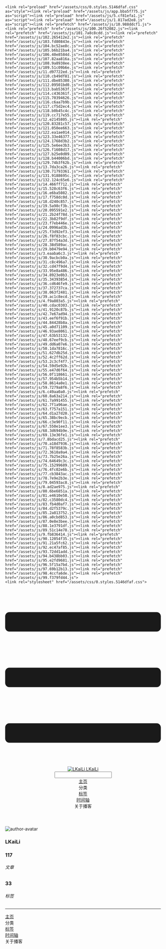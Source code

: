 <!DOCTYPE html>
<html lang="zh-CN">
  <head>
    <meta charset="utf-8">
    <meta name="viewport" content="width=device-width,initial-scale=1">
    <title>Other | LKaiLi</title>
    <meta name="generator" content="VuePress 1.8.2">
    <link rel="icon" href="https://pan.zealsay.com/blog/favicon.ico">
    <script language="javascript" type="text/javascript" src="https://cdn.bootcdn.net/ajax/libs/jquery/3.5.1/jquery.min.js"></script>
    <script language="javascript" type="text/javascript" src="/js/mouseClick.js"></script>
    <script>var _hmt = _hmt || [];
      (function() {
        var hm = document.createElement("script");
        hm.src = "https://hm.baidu.com/hm.js?61498f37b83812e7b85952d5feaaab47";
        var s = document.getElementsByTagName("script")[0]; 
        s.parentNode.insertBefore(hm, s);
      })();</script>
    <meta name="description" content="草 走 🤸 忽略">
    <meta name="viewport" content="width=device-width,initial-scale=1,user-scalable=no">
    
    <link rel="preload" href="/assets/css/0.styles.5146dfaf.css" as="style"><link rel="preload" href="/assets/js/app.bba5f775.js" as="script"><link rel="preload" href="/assets/js/5.cf81efa1.js" as="script"><link rel="preload" href="/assets/js/1.817ad2e8.js" as="script"><link rel="prefetch" href="/assets/js/10.988ddcf1.js"><link rel="prefetch" href="/assets/js/100.26f52082.js"><link rel="prefetch" href="/assets/js/101.7a8c8cdd.js"><link rel="prefetch" href="/assets/js/102.265412e2.js"><link rel="prefetch" href="/assets/js/103.fd80843e.js"><link rel="prefetch" href="/assets/js/104.bc52ae8c.js"><link rel="prefetch" href="/assets/js/105.b6b21ba4.js"><link rel="prefetch" href="/assets/js/106.40e8584d.js"><link rel="prefetch" href="/assets/js/107.82aa816a.js"><link rel="prefetch" href="/assets/js/108.9a8938ee.js"><link rel="prefetch" href="/assets/js/109.51c09b6e.js"><link rel="prefetch" href="/assets/js/11.d97722ed.js"><link rel="prefetch" href="/assets/js/110.cb49df81.js"><link rel="prefetch" href="/assets/js/111.dbe85380.js"><link rel="prefetch" href="/assets/js/112.09501bd0.js"><link rel="prefetch" href="/assets/js/113.bab5363f.js"><link rel="prefetch" href="/assets/js/114.c436361f.js"><link rel="prefetch" href="/assets/js/115.70394626.js"><link rel="prefetch" href="/assets/js/116.c6aa7b9b.js"><link rel="prefetch" href="/assets/js/117.cf5d2ec4.js"><link rel="prefetch" href="/assets/js/118.b0b45c4c.js"><link rel="prefetch" href="/assets/js/119.cc717e55.js"><link rel="prefetch" href="/assets/js/12.e2145805.js"><link rel="prefetch" href="/assets/js/120.83281c57.js"><link rel="prefetch" href="/assets/js/121.050ee663.js"><link rel="prefetch" href="/assets/js/122.ea1ae014.js"><link rel="prefetch" href="/assets/js/123.33e46377.js"><link rel="prefetch" href="/assets/js/124.1768d3b2.js"><link rel="prefetch" href="/assets/js/125.5e6ee3b3.js"><link rel="prefetch" href="/assets/js/126.f1608d17.js"><link rel="prefetch" href="/assets/js/127.b25e0d09.js"><link rel="prefetch" href="/assets/js/128.b44006bd.js"><link rel="prefetch" href="/assets/js/129.74b3f62b.js"><link rel="prefetch" href="/assets/js/13.7da3ca26.js"><link rel="prefetch" href="/assets/js/130.71793361.js"><link rel="prefetch" href="/assets/js/131.9188695c.js"><link rel="prefetch" href="/assets/js/132.124c65e6.js"><link rel="prefetch" href="/assets/js/14.466ff712.js"><link rel="prefetch" href="/assets/js/15.528c63f6.js"><link rel="prefetch" href="/assets/js/16.e6ba5082.js"><link rel="prefetch" href="/assets/js/17.f758dc0d.js"><link rel="prefetch" href="/assets/js/18.d240c857.js"><link rel="prefetch" href="/assets/js/19.5a98cf3b.js"><link rel="prefetch" href="/assets/js/20.095591e2.js"><link rel="prefetch" href="/assets/js/21.2b24f78d.js"><link rel="prefetch" href="/assets/js/22.3b82f9df.js"><link rel="prefetch" href="/assets/js/23.f7eb446e.js"><link rel="prefetch" href="/assets/js/24.0996ad3b.js"><link rel="prefetch" href="/assets/js/25.f3d92ef3.js"><link rel="prefetch" href="/assets/js/26.f8f83cbc.js"><link rel="prefetch" href="/assets/js/27.87f54a3d.js"><link rel="prefetch" href="/assets/js/28.38d589ac.js"><link rel="prefetch" href="/assets/js/29.b0479e94.js"><link rel="prefetch" href="/assets/js/3.eaaba6c3.js"><link rel="prefetch" href="/assets/js/30.9acbcb0a.js"><link rel="prefetch" href="/assets/js/31.c8c496a7.js"><link rel="prefetch" href="/assets/js/32.cd47f9d4.js"><link rel="prefetch" href="/assets/js/33.95e8a486.js"><link rel="prefetch" href="/assets/js/34.8923e0b3.js"><link rel="prefetch" href="/assets/js/35.34393854.js"><link rel="prefetch" href="/assets/js/36.cd646fe9.js"><link rel="prefetch" href="/assets/js/37.372737ca.js"><link rel="prefetch" href="/assets/js/38.063f2481.js"><link rel="prefetch" href="/assets/js/39.ac1c8ecd.js"><link rel="prefetch" href="/assets/js/4.f9a803a5.js"><link rel="prefetch" href="/assets/js/40.cdac0303.js"><link rel="prefetch" href="/assets/js/41.9120c87b.js"><link rel="prefetch" href="/assets/js/42.7e67ad94.js"><link rel="prefetch" href="/assets/js/43.eef6f91b.js"><link rel="prefetch" href="/assets/js/44.84428b8a.js"><link rel="prefetch" href="/assets/js/45.a0d71109.js"><link rel="prefetch" href="/assets/js/46.93ae8061.js"><link rel="prefetch" href="/assets/js/47.63b53132.js"><link rel="prefetch" href="/assets/js/48.67eef9cb.js"><link rel="prefetch" href="/assets/js/49.dd6a07e6.js"><link rel="prefetch" href="/assets/js/50.1da7816c.js"><link rel="prefetch" href="/assets/js/51.627db25d.js"><link rel="prefetch" href="/assets/js/52.4c2ff62d.js"><link rel="prefetch" href="/assets/js/53.2c3cf4f7.js"><link rel="prefetch" href="/assets/js/54.59d5e92b.js"><link rel="prefetch" href="/assets/js/55.e47d6f64.js"><link rel="prefetch" href="/assets/js/56.0f118661.js"><link rel="prefetch" href="/assets/js/57.954b5b14.js"><link rel="prefetch" href="/assets/js/58.8614a0e1.js"><link rel="prefetch" href="/assets/js/59.7279a8f6.js"><link rel="prefetch" href="/assets/js/6.c49aa0a0.js"><link rel="prefetch" href="/assets/js/60.8a63a214.js"><link rel="prefetch" href="/assets/js/61.7a991455.js"><link rel="prefetch" href="/assets/js/62.7f1a96ae.js"><link rel="prefetch" href="/assets/js/63.f757a151.js"><link rel="prefetch" href="/assets/js/64.d1a27d20.js"><link rel="prefetch" href="/assets/js/65.38bc9ecb.js"><link rel="prefetch" href="/assets/js/66.c3e90f11.js"><link rel="prefetch" href="/assets/js/67.550e1ee3.js"><link rel="prefetch" href="/assets/js/68.3d694b9e.js"><link rel="prefetch" href="/assets/js/69.13e36fe1.js"><link rel="prefetch" href="/assets/js/7.8bdacd25.js"><link rel="prefetch" href="/assets/js/70.a18d7936.js"><link rel="prefetch" href="/assets/js/71.78f8583b.js"><link rel="prefetch" href="/assets/js/72.3610a9a4.js"><link rel="prefetch" href="/assets/js/73.7b25e26a.js"><link rel="prefetch" href="/assets/js/74.64649c3c.js"><link rel="prefetch" href="/assets/js/75.15299689.js"><link rel="prefetch" href="/assets/js/76.4fc02e6b.js"><link rel="prefetch" href="/assets/js/77.cb3843ac.js"><link rel="prefetch" href="/assets/js/78.7e9e2b3e.js"><link rel="prefetch" href="/assets/js/79.04593ac8.js"><link rel="prefetch" href="/assets/js/8.ad2ae975.js"><link rel="prefetch" href="/assets/js/80.6be6851a.js"><link rel="prefetch" href="/assets/js/81.e4610e58.js"><link rel="prefetch" href="/assets/js/82.c3580dc4.js"><link rel="prefetch" href="/assets/js/83.fb4d0af7.js"><link rel="prefetch" href="/assets/js/84.d2f5379c.js"><link rel="prefetch" href="/assets/js/85.2a813752.js"><link rel="prefetch" href="/assets/js/86.a0cbd853.js"><link rel="prefetch" href="/assets/js/87.0e8e3bee.js"><link rel="prefetch" href="/assets/js/88.1e3791df.js"><link rel="prefetch" href="/assets/js/89.51c14e78.js"><link rel="prefetch" href="/assets/js/9.fb836414.js"><link rel="prefetch" href="/assets/js/90.12054f35.js"><link rel="prefetch" href="/assets/js/91.21a5fc62.js"><link rel="prefetch" href="/assets/js/92.ec47af85.js"><link rel="prefetch" href="/assets/js/93.72dd1add.js"><link rel="prefetch" href="/assets/js/94.b438bb03.js"><link rel="prefetch" href="/assets/js/95.e2fd9681.js"><link rel="prefetch" href="/assets/js/96.5f15a7bd.js"><link rel="prefetch" href="/assets/js/97.69b12b13.js"><link rel="prefetch" href="/assets/js/98.4ccfa6de.js"><link rel="prefetch" href="/assets/js/99.f379fd44.js">
    <link rel="stylesheet" href="/assets/css/0.styles.5146dfaf.css">
  </head>
  <body>
    <div id="app" data-server-rendered="true"><div class="theme-container no-sidebar" data-v-57e19720><div data-v-57e19720><div id="loader-wrapper" class="loading-wrapper" data-v-d48f4d20 data-v-57e19720 data-v-57e19720><div class="loader-main" data-v-d48f4d20><div data-v-d48f4d20></div><div data-v-d48f4d20></div><div data-v-d48f4d20></div><div data-v-d48f4d20></div></div> <!----> <!----></div> <div class="password-shadow password-wrapper-out" style="display:none;" data-v-89477f7e data-v-57e19720 data-v-57e19720><h3 class="title" style="display:none;" data-v-89477f7e data-v-89477f7e>LKaiLi</h3> <!----> <label id="box" class="inputBox" style="display:none;" data-v-89477f7e data-v-89477f7e><input type="password" value="" data-v-89477f7e> <span data-v-89477f7e>Konck! Knock!</span> <button data-v-89477f7e>OK</button></label> <div class="footer" style="display:none;" data-v-89477f7e data-v-89477f7e><span data-v-89477f7e><i class="iconfont reco-theme" data-v-89477f7e></i> <a target="blank" href="https://vuepress-theme-reco.recoluan.com" data-v-89477f7e>vuePress-theme-reco</a></span> <span data-v-89477f7e><i class="iconfont reco-copyright" data-v-89477f7e></i> <a data-v-89477f7e><span data-v-89477f7e>LKaiLi</span>
            
          <span data-v-89477f7e>2021  - </span>
          2022
        </a></span></div></div> <div class="hide" data-v-57e19720><div data-v-57e19720><div id="smart" class="wrapper-page" style="background-image:url(https://jinyanlong-1305883696.cos.ap-hongkong.myqcloud.com/banner_image/banner_3.jpg);background-position-x:center;background-position-y:center;background-size:cover;background-repeat-x:no-repeat;background-repeat-y:no-repeat;" data-v-57e19720><header class="navbar" data-v-57e19720><div class="sidebar-button"><svg xmlns="http://www.w3.org/2000/svg" aria-hidden="true" role="img" viewBox="0 0 448 512" class="icon"><path fill="currentColor" d="M436 124H12c-6.627 0-12-5.373-12-12V80c0-6.627 5.373-12 12-12h424c6.627 0 12 5.373 12 12v32c0 6.627-5.373 12-12 12zm0 160H12c-6.627 0-12-5.373-12-12v-32c0-6.627 5.373-12 12-12h424c6.627 0 12 5.373 12 12v32c0 6.627-5.373 12-12 12zm0 160H12c-6.627 0-12-5.373-12-12v-32c0-6.627 5.373-12 12-12h424c6.627 0 12 5.373 12 12v32c0 6.627-5.373 12-12 12z"></path></svg></div> <a href="/" class="home-link router-link-active"><img src="/logo.png" alt="LKaiLi" class="logo"> <span class="site-name">LKaiLi</span></a> <div class="links"><div id="dayNightSwitch" class="generalWrapper" data-v-32f44868><a class="click" data-v-32f44868><div class="onOff daySwitch" data-v-32f44868><div class="star star1" data-v-32f44868></div> <div class="star star2" data-v-32f44868></div> <div class="star star3" data-v-32f44868></div> <div class="star star4" data-v-32f44868></div> <div class="star star5" data-v-32f44868></div> <div class="star sky" data-v-32f44868></div> <div class="sunMoon" data-v-32f44868><div class="crater crater1" data-v-32f44868></div> <div class="crater crater2" data-v-32f44868></div> <div class="crater crater3" data-v-32f44868></div> <div class="cloud part1" data-v-32f44868></div> <div class="cloud part2" data-v-32f44868></div></div></div></a></div> <div class="search-box"><i class="iconfont reco-search"></i> <input aria-label="Search" autocomplete="off" spellcheck="false" value=""> <!----></div> <nav class="nav-links can-hide"><div class="nav-item"><a href="/" class="nav-link"><i class="iconfont reco-home"></i>
  主页
</a></div><div class="nav-item"><div class="dropdown-wrapper"><a class="dropdown-title"><span class="title"><i class="iconfont reco-category"></i>
      分类
    </span> <span class="arrow right"></span></a> <ul class="nav-dropdown" style="display:none;"><li class="dropdown-item"><!----> <a href="/categories/JavaScript/" class="nav-link"><i class="iconfont undefined"></i>
  JavaScript
</a></li><li class="dropdown-item"><!----> <a href="/categories/Vscode/" class="nav-link"><i class="iconfont undefined"></i>
  Vscode
</a></li><li class="dropdown-item"><!----> <a href="/categories/TypeScript/" class="nav-link"><i class="iconfont undefined"></i>
  TypeScript
</a></li><li class="dropdown-item"><!----> <a href="/categories/Vue/" class="nav-link"><i class="iconfont undefined"></i>
  Vue
</a></li><li class="dropdown-item"><!----> <a href="/categories/Vue3/" class="nav-link"><i class="iconfont undefined"></i>
  Vue3
</a></li><li class="dropdown-item"><!----> <a href="/categories/RABC/" class="nav-link"><i class="iconfont undefined"></i>
  RABC
</a></li><li class="dropdown-item"><!----> <a href="/categories/小程序/" class="nav-link"><i class="iconfont undefined"></i>
  小程序
</a></li><li class="dropdown-item"><!----> <a href="/categories/axios/" class="nav-link"><i class="iconfont undefined"></i>
  axios
</a></li><li class="dropdown-item"><!----> <a href="/categories/Css/" class="nav-link"><i class="iconfont undefined"></i>
  Css
</a></li><li class="dropdown-item"><!----> <a href="/categories/other/" class="nav-link"><i class="iconfont undefined"></i>
  other
</a></li><li class="dropdown-item"><!----> <a href="/categories/uniapp/" class="nav-link"><i class="iconfont undefined"></i>
  uniapp
</a></li><li class="dropdown-item"><!----> <a href="/categories/three.js/" class="nav-link"><i class="iconfont undefined"></i>
  three.js
</a></li><li class="dropdown-item"><!----> <a href="/categories/vue-element-admin/" class="nav-link"><i class="iconfont undefined"></i>
  vue-element-admin
</a></li></ul></div></div><div class="nav-item"><a href="/tag/" class="nav-link"><i class="iconfont reco-tag"></i>
  标签
</a></div><div class="nav-item"><a href="/timeline/" class="nav-link"><i class="iconfont reco-date"></i>
  时间轴
</a></div><div class="nav-item"><div class="dropdown-wrapper"><a class="dropdown-title"><span class="title"><i class="iconfont reco-other"></i>
      关于播客
    </span> <span class="arrow right"></span></a> <ul class="nav-dropdown" style="display:none;"><li class="dropdown-item"><!----> <a href="/about/" class="nav-link"><i class="iconfont reco-mail"></i>
  关于我
</a></li><li class="dropdown-item"><!----> <a href="/other/" class="nav-link"><i class="iconfont reco-account"></i>
  联系我
</a></li></ul></div></div> <!----></nav></div></header> <div class="sidebar-mask" data-v-57e19720></div> <aside class="sidebar" data-v-57e19720><div class="personal-info-wrapper" data-v-03833281 data-v-57e19720><img src="https://jinyanlong-1305883696.cos.ap-hongkong.myqcloud.com/my_cat.png" alt="author-avatar" class="personal-img" data-v-03833281> <h3 class="name" data-v-03833281>
    LKaiLi
  </h3> <div class="num" data-v-03833281><div data-v-03833281><h3 data-v-03833281>117</h3> <h6 data-v-03833281>文章</h6></div> <div data-v-03833281><h3 data-v-03833281>33</h3> <h6 data-v-03833281>标签</h6></div></div> <hr data-v-03833281></div> <nav class="nav-links"><div class="nav-item"><a href="/" class="nav-link"><i class="iconfont reco-home"></i>
  主页
</a></div><div class="nav-item"><div class="dropdown-wrapper"><a class="dropdown-title"><span class="title"><i class="iconfont reco-category"></i>
      分类
    </span> <span class="arrow right"></span></a> <ul class="nav-dropdown" style="display:none;"><li class="dropdown-item"><!----> <a href="/categories/JavaScript/" class="nav-link"><i class="iconfont undefined"></i>
  JavaScript
</a></li><li class="dropdown-item"><!----> <a href="/categories/Vscode/" class="nav-link"><i class="iconfont undefined"></i>
  Vscode
</a></li><li class="dropdown-item"><!----> <a href="/categories/TypeScript/" class="nav-link"><i class="iconfont undefined"></i>
  TypeScript
</a></li><li class="dropdown-item"><!----> <a href="/categories/Vue/" class="nav-link"><i class="iconfont undefined"></i>
  Vue
</a></li><li class="dropdown-item"><!----> <a href="/categories/Vue3/" class="nav-link"><i class="iconfont undefined"></i>
  Vue3
</a></li><li class="dropdown-item"><!----> <a href="/categories/RABC/" class="nav-link"><i class="iconfont undefined"></i>
  RABC
</a></li><li class="dropdown-item"><!----> <a href="/categories/小程序/" class="nav-link"><i class="iconfont undefined"></i>
  小程序
</a></li><li class="dropdown-item"><!----> <a href="/categories/axios/" class="nav-link"><i class="iconfont undefined"></i>
  axios
</a></li><li class="dropdown-item"><!----> <a href="/categories/Css/" class="nav-link"><i class="iconfont undefined"></i>
  Css
</a></li><li class="dropdown-item"><!----> <a href="/categories/other/" class="nav-link"><i class="iconfont undefined"></i>
  other
</a></li><li class="dropdown-item"><!----> <a href="/categories/uniapp/" class="nav-link"><i class="iconfont undefined"></i>
  uniapp
</a></li><li class="dropdown-item"><!----> <a href="/categories/three.js/" class="nav-link"><i class="iconfont undefined"></i>
  three.js
</a></li><li class="dropdown-item"><!----> <a href="/categories/vue-element-admin/" class="nav-link"><i class="iconfont undefined"></i>
  vue-element-admin
</a></li></ul></div></div><div class="nav-item"><a href="/tag/" class="nav-link"><i class="iconfont reco-tag"></i>
  标签
</a></div><div class="nav-item"><a href="/timeline/" class="nav-link"><i class="iconfont reco-date"></i>
  时间轴
</a></div><div class="nav-item"><div class="dropdown-wrapper"><a class="dropdown-title"><span class="title"><i class="iconfont reco-other"></i>
      关于播客
    </span> <span class="arrow right"></span></a> <ul class="nav-dropdown" style="display:none;"><li class="dropdown-item"><!----> <a href="/about/" class="nav-link"><i class="iconfont reco-mail"></i>
  关于我
</a></li><li class="dropdown-item"><!----> <a href="/other/" class="nav-link"><i class="iconfont reco-account"></i>
  联系我
</a></li></ul></div></div> <!----></nav> <!----> </aside> <div class="password-shadow password-wrapper-in" style="display:none;" data-v-89477f7e data-v-57e19720><h3 class="title" style="display:none;" data-v-89477f7e data-v-89477f7e>Other</h3> <!----> <label id="box" class="inputBox" style="display:none;" data-v-89477f7e data-v-89477f7e><input type="password" value="" data-v-89477f7e> <span data-v-89477f7e>Konck! Knock!</span> <button data-v-89477f7e>OK</button></label> <div class="footer" style="display:none;" data-v-89477f7e data-v-89477f7e><span data-v-89477f7e><i class="iconfont reco-theme" data-v-89477f7e></i> <a target="blank" href="https://vuepress-theme-reco.recoluan.com" data-v-89477f7e>vuePress-theme-reco</a></span> <span data-v-89477f7e><i class="iconfont reco-copyright" data-v-89477f7e></i> <a data-v-89477f7e><span data-v-89477f7e>LKaiLi</span>
            
          <span data-v-89477f7e>2021  - </span>
          2022
        </a></span></div></div></div> <div data-v-57e19720><main class="page" style="padding-right:0;"><div class="page-title" style="display:none;"><h1 class="title"></h1> <div class="page-info" data-v-0efa1f05><i class="iconfont reco-account" data-v-0efa1f05><span data-v-0efa1f05>LKaiLi</span></i> <!----> <i class="iconfont reco-eye" data-v-0efa1f05><span id="/blogs/other/第一篇文章.md" data-flag-title="Your Article Title" class="leancloud-visitors" data-v-0efa1f05><a class="leancloud-visitors-count" style="font-size:.9rem;font-weight:normal;color:#999;"></a></span></i> <!----></div></div> <!----> <footer class="page-edit" style="display:none;"><!----> <!----></footer> <!----> <!----> <!----></main> <!----></div></div></div></div></div><div class="global-ui"><div class="back-to-ceiling" style="right:1rem;bottom:6rem;width:2.5rem;height:2.5rem;border-radius:.25rem;line-height:2.5rem;display:none;" data-v-c6073ba8 data-v-c6073ba8><svg t="1574745035067" viewBox="0 0 1024 1024" version="1.1" xmlns="http://www.w3.org/2000/svg" p-id="5404" class="icon" data-v-c6073ba8><path d="M526.60727968 10.90185116a27.675 27.675 0 0 0-29.21455937 0c-131.36607665 82.28402758-218.69155461 228.01873535-218.69155402 394.07834331a462.20625001 462.20625001 0 0 0 5.36959153 69.94390903c1.00431239 6.55289093-0.34802892 13.13561351-3.76865779 18.80351572-32.63518765 54.11355614-51.75690182 118.55860487-51.7569018 187.94566865a371.06718723 371.06718723 0 0 0 11.50484808 91.98906777c6.53300375 25.50556257 41.68394495 28.14064038 52.69160883 4.22606766 17.37162448-37.73630017 42.14135425-72.50938081 72.80769204-103.21549295 2.18761121 3.04276886 4.15646224 6.24463696 6.40373557 9.22774369a1871.4375 1871.4375 0 0 0 140.04691725 5.34970492 1866.36093723 1866.36093723 0 0 0 140.04691723-5.34970492c2.24727335-2.98310674 4.21612437-6.18497483 6.3937923-9.2178004 30.66633723 30.70611158 55.4360664 65.4791928 72.80769147 103.21549355 11.00766384 23.91457269 46.15860503 21.27949489 52.69160879-4.22606768a371.15156223 371.15156223 0 0 0 11.514792-91.99901164c0-69.36717486-19.13165746-133.82216804-51.75690182-187.92578088-3.42062944-5.66790279-4.76302748-12.26056868-3.76865837-18.80351632a462.20625001 462.20625001 0 0 0 5.36959269-69.943909c-0.00994388-166.08943902-87.32547796-311.81420293-218.6915546-394.09823051zM605.93803103 357.87693858a93.93749974 93.93749974 0 1 1-187.89594924 6.1e-7 93.93749974 93.93749974 0 0 1 187.89594924-6.1e-7z" p-id="5405" data-v-c6073ba8></path><path d="M429.50777625 765.63860547C429.50777625 803.39355007 466.44236686 1000.39046097 512.00932183 1000.39046097c45.56695499 0 82.4922232-197.00623328 82.5015456-234.7518555 0-37.75494459-36.9345906-68.35043303-82.4922232-68.34111062-45.57627738-0.00932239-82.52019037 30.59548842-82.51086798 68.34111062z" p-id="5406" data-v-c6073ba8></path></svg></div><div></div><APlayer audio="" fixed="true" mini="true" theme="#647ea0" loop="loop" order="list" preload="auto" volume="0.3" mutex="true" lrc-type="0" list-folded="true" list-max-height="250" storage-name="vuepress-plugin-meting" id="aplayer-fixed"></APlayer><div id="goTop" class="hide-cat" data-v-bf92849a></div><div class="kanbanniang" data-v-5775ee02><div class="banniang-container" style="display:;" data-v-5775ee02><div class="messageBox" style="right:68px;bottom:190px;display:none;" data-v-5775ee02>
      欢迎来到 LKaiLi
    </div> <div class="operation" style="right:90px;bottom:40px;display:none;" data-v-5775ee02><i class="kbnfont kbn-ban-home ban-home" data-v-5775ee02></i> <i class="kbnfont kbn-ban-message message" data-v-5775ee02></i> <i class="kbnfont kbn-ban-close close" data-v-5775ee02></i> <a target="_blank" href="https://vuepress-theme-reco.recoluan.com/views/plugins/kanbanniang.html" data-v-5775ee02><i class="kbnfont kbn-ban-info info" data-v-5775ee02></i></a> <i class="kbnfont kbn-ban-theme skin" style="display:none;" data-v-5775ee02></i></div> <canvas id="banniang" width="120" height="322" class="live2d" style="right:90px;bottom:-20px;opacity:0.9;" data-v-5775ee02></canvas></div> <div class="showBanNiang" style="display:none;" data-v-5775ee02>
    看板娘
  </div></div></div></div>
    <script src="/assets/js/app.bba5f775.js" defer></script><script src="/assets/js/5.cf81efa1.js" defer></script><script src="/assets/js/1.817ad2e8.js" defer></script>
  </body>
</html>

